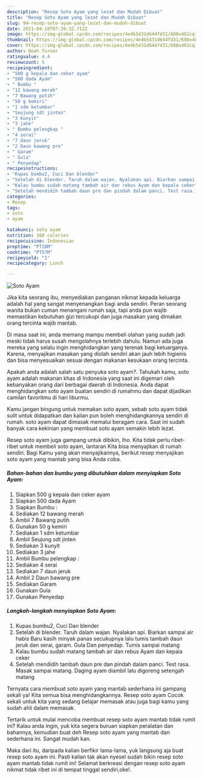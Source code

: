 ```yaml
---
description: "Resep Soto Ayam yang lezat dan Mudah Dibuat"
title: "Resep Soto Ayam yang lezat dan Mudah Dibuat"
slug: 94-resep-soto-ayam-yang-lezat-dan-mudah-dibuat
date: 2021-04-18T07:39:32.712Z
image: https://img-global.cpcdn.com/recipes/4e4b5431d644fd31/680x482cq70/soto-ayam-foto-resep-utama.jpg
thumbnail: https://img-global.cpcdn.com/recipes/4e4b5431d644fd31/680x482cq70/soto-ayam-foto-resep-utama.jpg
cover: https://img-global.cpcdn.com/recipes/4e4b5431d644fd31/680x482cq70/soto-ayam-foto-resep-utama.jpg
author: Noah Turner
ratingvalue: 4.4
reviewcount: 5
recipeingredient:
- "500 g kepala dan ceker ayam"
- "500 dada Ayam"
- " Bumbu "
- "12 bawang merah"
- "7 Bawang putih"
- "50 g kemiri"
- "1 sdm ketumbar"
- "Seujung sdt jinten"
- "3 kunyit"
- "3 jahe"
- " Bumbu pelengkap "
- "4 serai"
- "7 daun jeruk"
- "2 Daun bawang pre"
- " Garam"
- " Gula"
- " Penyedap"
recipeinstructions:
- "Kupas bumbu2, Cuci Dan blender"
- "Setelah di blender. Taruh dalam wajan. Nyalakan api. Biarkan sampai air habis Baru kasih minyak panas secukupnya lalu tumis tambah daun jeruk dan serai, garam. Gula Dan penyedap. Tumis sampai matang"
- "Kalau bumbu sudah matang tambah air dan rebus Ayam dan kepala ceker"
- "Setelah mendidih tambah daun pre dan pindah dalam panci. Test rasa. Masak sampai matang. Daging ayam diambil lalu digoreng setengah matang"
categories:
- Resep
tags:
- soto
- ayam

katakunci: soto ayam 
nutrition: 160 calories
recipecuisine: Indonesian
preptime: "PT28M"
cooktime: "PT57M"
recipeyield: "1"
recipecategory: Lunch

---
```



![Soto Ayam](https://img-global.cpcdn.com/recipes/4e4b5431d644fd31/680x482cq70/soto-ayam-foto-resep-utama.jpg)

Jika kita seorang ibu, menyediakan panganan nikmat kepada keluarga adalah hal yang sangat menyenangkan bagi anda sendiri. Peran seorang  wanita bukan cuman menangani rumah saja, tapi anda pun wajib memastikan kebutuhan gizi tercukupi dan juga masakan yang dimakan orang tercinta wajib mantab.

Di masa  saat ini, anda memang mampu membeli olahan yang sudah jadi meski tidak harus susah mengolahnya terlebih dahulu. Namun ada juga mereka yang selalu ingin menghidangkan yang terenak bagi keluarganya. Karena, menyajikan masakan yang diolah sendiri akan jauh lebih higienis dan bisa menyesuaikan sesuai dengan makanan kesukaan orang tercinta. 



Apakah anda adalah salah satu penyuka soto ayam?. Tahukah kamu, soto ayam adalah makanan khas di Indonesia yang saat ini digemari oleh kebanyakan orang dari berbagai daerah di Indonesia. Anda dapat menghidangkan soto ayam buatan sendiri di rumahmu dan dapat dijadikan camilan favoritmu di hari liburmu.

Kamu jangan bingung untuk memakan soto ayam, sebab soto ayam tidak sulit untuk didapatkan dan kalian pun boleh menghidangkannya sendiri di rumah. soto ayam dapat dimasak memalui beragam cara. Saat ini sudah banyak cara kekinian yang membuat soto ayam semakin lebih lezat.

Resep soto ayam juga gampang untuk dibikin, lho. Kita tidak perlu ribet-ribet untuk membeli soto ayam, lantaran Kita bisa menyajikan di rumah sendiri. Bagi Kamu yang akan menyajikannya, berikut resep menyajikan soto ayam yang mantab yang bisa Anda coba.

<!--inarticleads1-->

##### Bahan-bahan dan bumbu yang dibutuhkan dalam menyiapkan Soto Ayam:

1. Siapkan 500 g kepala dan ceker ayam
1. Siapkan 500 dada Ayam
1. Siapkan  Bumbu :
1. Sediakan 12 bawang merah
1. Ambil 7 Bawang putih
1. Gunakan 50 g kemiri
1. Sediakan 1 sdm ketumbar
1. Ambil Seujung sdt jinten
1. Sediakan 3 kunyit
1. Sediakan 3 jahe
1. Ambil  Bumbu pelengkap :
1. Sediakan 4 serai
1. Sediakan 7 daun jeruk
1. Ambil 2 Daun bawang pre
1. Sediakan  Garam
1. Gunakan  Gula
1. Gunakan  Penyedap




<!--inarticleads2-->

##### Langkah-langkah menyiapkan Soto Ayam:

1. Kupas bumbu2, Cuci Dan blender
1. Setelah di blender. Taruh dalam wajan. Nyalakan api. Biarkan sampai air habis Baru kasih minyak panas secukupnya lalu tumis tambah daun jeruk dan serai, garam. Gula Dan penyedap. Tumis sampai matang
1. Kalau bumbu sudah matang tambah air dan rebus Ayam dan kepala ceker
1. Setelah mendidih tambah daun pre dan pindah dalam panci. Test rasa. Masak sampai matang. Daging ayam diambil lalu digoreng setengah matang




Ternyata cara membuat soto ayam yang mantab sederhana ini gampang sekali ya! Kita semua bisa menghidangkannya. Resep soto ayam Cocok sekali untuk kita yang sedang belajar memasak atau juga bagi kamu yang sudah ahli dalam memasak.

Tertarik untuk mulai mencoba membuat resep soto ayam mantab tidak rumit ini? Kalau anda ingin, yuk kita segera buruan siapkan peralatan dan bahannya, kemudian buat deh Resep soto ayam yang mantab dan sederhana ini. Sangat mudah kan. 

Maka dari itu, daripada kalian berfikir lama-lama, yuk langsung aja buat resep soto ayam ini. Pasti kalian tak akan nyesel sudah bikin resep soto ayam mantab tidak rumit ini! Selamat berkreasi dengan resep soto ayam nikmat tidak ribet ini di tempat tinggal sendiri,oke!.

